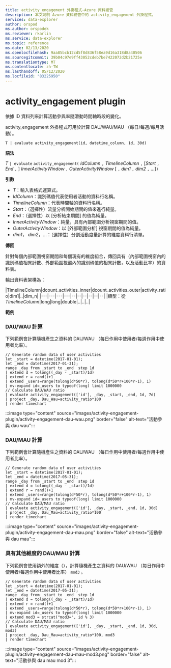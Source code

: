 ```yaml
---
title: activity_engagement 外掛程式-Azure 資料總管
description: 本文說明 Azure 資料總管中的 activity_engagement 外掛程式。
services: data-explorer
author: orspod
ms.author: orspodek
ms.reviewer: rkarlin
ms.service: data-explorer
ms.topic: reference
ms.date: 02/13/2020
ms.openlocfilehash: 9aa85bcb12cd5f8d836f58ea9d16a318d8a40506
ms.sourcegitcommit: 39b04c97e9ff43052cdeb7be7422072d2b21725e
ms.translationtype: MT
ms.contentlocale: zh-TW
ms.lasthandoff: 05/12/2020
ms.locfileid: "83225950"
---
```

# <a name="activity_engagement-plugin"></a>activity_engagement plugin

依據 ID 資料列來計算活動參與率隨滑動時間軸時段的變化。

activity_engagement 外掛程式可用於計算 DAU/WAU/MAU （每日/每週/每月活動）。

```kusto
T | evaluate activity_engagement(id, datetime_column, 1d, 30d)
```

**語法**

*T* `| evaluate` `activity_engagement(` *IdColumn* `,` *TimelineColumn* `,` [*Start* `,` *End* `,` ] *InnerActivityWindow* `,` *OuterActivityWindow* [ `,` *dim1* `,` *dim2* `,` ...]`)`

**引數**

* *T*：輸入表格式運算式。
* *IdColumn*：識別碼值代表使用者活動的資料行名稱。 
* *TimelineColumn*：代表時間軸的資料行名稱。
* *Start*：（選擇性）流量分析開始期間的值來進行純量。
* *End*：（選擇性）以 [分析結束期間] 的值為純量。
* *InnerActivityWindow*：純量，具有內部範圍分析視窗期間的值。
* *OuterActivityWindow*：以 [外部範圍分析] 視窗期間的值為純量。
* *dim1*， *dim2*，...：（選擇性）分割活動度量計算的維度資料行清單。

**傳回**

針對每個內部範圍視窗期間和每個現有的維度組合，傳回具有（內部範圍視窗內的識別碼值相異計數、外部範圍視窗內的識別碼值的相異計數，以及活動比率）的資料表。

輸出資料表架構為：

|TimelineColumn|dcount_activities_inner|dcount_activities_outer|activity_ratio|dim1|..|dim_n|
|---|---|---|---|--|--|--|--|--|--|
|類型：從*TimelineColumn*|long|long|double|..|..|..|


**範例**

### <a name="dauwau-calculation"></a>DAU/WAU 計算

下列範例會計算隨機產生之資料的 DAU/WAU （每日作用中使用者/每週作用中使用者比率）。

<!-- csl: https://help.kusto.windows.net:443/Samples -->
```kusto
// Generate random data of user activities
let _start = datetime(2017-01-01);
let _end = datetime(2017-01-31);
range _day from _start to _end  step 1d
| extend d = tolong((_day - _start)/1d)
| extend r = rand()+1
| extend _users=range(tolong(d*50*r), tolong(d*50*r+100*r-1), 1) 
| mv-expand id=_users to typeof(long) limit 1000000
// Calculate DAU/WAU ratio
| evaluate activity_engagement(['id'], _day, _start, _end, 1d, 7d)
| project _day, Dau_Wau=activity_ratio*100 
| render timechart 
```

:::image type="content" source="images/activity-engagement-plugin/activity-engagement-dau-wau.png" border="false" alt-text="活動參與 dau wau":::

### <a name="daumau-calculation"></a>DAU/MAU 計算

下列範例會計算隨機產生之資料的 DAU/WAU （每日作用中使用者/每週作用中使用者比率）。

<!-- csl: https://help.kusto.windows.net:443/Samples -->
```kusto
// Generate random data of user activities
let _start = datetime(2017-01-01);
let _end = datetime(2017-05-31);
range _day from _start to _end  step 1d
| extend d = tolong((_day - _start)/1d)
| extend r = rand()+1
| extend _users=range(tolong(d*50*r), tolong(d*50*r+100*r-1), 1) 
| mv-expand id=_users to typeof(long) limit 1000000
// Calculate DAU/MAU ratio
| evaluate activity_engagement(['id'], _day, _start, _end, 1d, 30d)
| project _day, Dau_Mau=activity_ratio*100 
| render timechart 
```

:::image type="content" source="images/activity-engagement-plugin/activity-engagement-dau-mau.png" border="false" alt-text="活動參與 dau mau":::

### <a name="daumau-calculation-with-additional-dimensions"></a>具有其他維度的 DAU/MAU 計算

下列範例會使用額外的維度（），計算隨機產生之資料的 DAU/WAU （每日作用中使用者/每週作用中使用者比率） `mod3` 。

<!-- csl: https://help.kusto.windows.net:443/Samples -->
```kusto
// Generate random data of user activities
let _start = datetime(2017-01-01);
let _end = datetime(2017-05-31);
range _day from _start to _end  step 1d
| extend d = tolong((_day - _start)/1d)
| extend r = rand()+1
| extend _users=range(tolong(d*50*r), tolong(d*50*r+100*r-1), 1) 
| mv-expand id=_users to typeof(long) limit 1000000
| extend mod3 = strcat("mod3=", id % 3)
// Calculate DAU/MAU ratio
| evaluate activity_engagement(['id'], _day, _start, _end, 1d, 30d, mod3)
| project _day, Dau_Mau=activity_ratio*100, mod3 
| render timechart 
```

:::image type="content" source="images/activity-engagement-plugin/activity-engagement-dau-mau-mod3.png" border="false" alt-text="活動參與 dau mau mod 3":::

